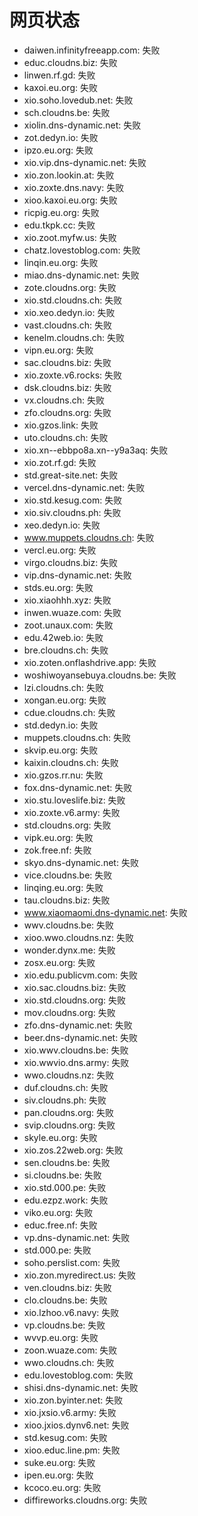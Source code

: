 # 网页状态
- daiwen.infinityfreeapp.com: 失败
- educ.cloudns.biz: 失败
- linwen.rf.gd: 失败
- kaxoi.eu.org: 失败
- xio.soho.lovedub.net: 失败
- sch.cloudns.be: 失败
- xiolin.dns-dynamic.net: 失败
- zot.dedyn.io: 失败
- ipzo.eu.org: 失败
- xio.vip.dns-dynamic.net: 失败
- xio.zon.lookin.at: 失败
- xio.zoxte.dns.navy: 失败
- xioo.kaxoi.eu.org: 失败
- ricpig.eu.org: 失败
- edu.tkpk.cc: 失败
- xio.zoot.myfw.us: 失败
- chatz.lovestoblog.com: 失败
- linqin.eu.org: 失败
- miao.dns-dynamic.net: 失败
- zote.cloudns.org: 失败
- xio.std.cloudns.ch: 失败
- xio.xeo.dedyn.io: 失败
- vast.cloudns.ch: 失败
- kenelm.cloudns.ch: 失败
- vipn.eu.org: 失败
- sac.cloudns.biz: 失败
- xio.zoxte.v6.rocks: 失败
- dsk.cloudns.biz: 失败
- vx.cloudns.ch: 失败
- zfo.cloudns.org: 失败
- xio.gzos.link: 失败
- uto.cloudns.ch: 失败
- xio.xn--ebbpo8a.xn--y9a3aq: 失败
- xio.zot.rf.gd: 失败
- std.great-site.net: 失败
- vercel.dns-dynamic.net: 失败
- xio.std.kesug.com: 失败
- xio.siv.cloudns.ph: 失败
- xeo.dedyn.io: 失败
- www.muppets.cloudns.ch: 失败
- vercl.eu.org: 失败
- virgo.cloudns.biz: 失败
- vip.dns-dynamic.net: 失败
- stds.eu.org: 失败
- xio.xiaohhh.xyz: 失败
- inwen.wuaze.com: 失败
- zoot.unaux.com: 失败
- edu.42web.io: 失败
- bre.cloudns.ch: 失败
- xio.zoten.onflashdrive.app: 失败
- woshiwoyansebuya.cloudns.be: 失败
- lzi.cloudns.ch: 失败
- xongan.eu.org: 失败
- cdue.cloudns.ch: 失败
- std.dedyn.io: 失败
- muppets.cloudns.ch: 失败
- skvip.eu.org: 失败
- kaixin.cloudns.ch: 失败
- xio.gzos.rr.nu: 失败
- fox.dns-dynamic.net: 失败
- xio.stu.loveslife.biz: 失败
- xio.zoxte.v6.army: 失败
- std.cloudns.org: 失败
- vipk.eu.org: 失败
- zok.free.nf: 失败
- skyo.dns-dynamic.net: 失败
- vice.cloudns.be: 失败
- linqing.eu.org: 失败
- tau.cloudns.biz: 失败
- www.xiaomaomi.dns-dynamic.net: 失败
- wwv.cloudns.be: 失败
- xioo.wwo.cloudns.nz: 失败
- wonder.dynx.me: 失败
- zosx.eu.org: 失败
- xio.edu.publicvm.com: 失败
- xio.sac.cloudns.biz: 失败
- xio.std.cloudns.org: 失败
- mov.cloudns.org: 失败
- zfo.dns-dynamic.net: 失败
- beer.dns-dynamic.net: 失败
- xio.wwv.cloudns.be: 失败
- xio.wwvio.dns.army: 失败
- wwo.cloudns.nz: 失败
- duf.cloudns.ch: 失败
- siv.cloudns.ph: 失败
- pan.cloudns.org: 失败
- svip.cloudns.org: 失败
- skyle.eu.org: 失败
- xio.zos.22web.org: 失败
- sen.cloudns.be: 失败
- si.cloudns.be: 失败
- xio.std.000.pe: 失败
- edu.ezpz.work: 失败
- viko.eu.org: 失败
- educ.free.nf: 失败
- vp.dns-dynamic.net: 失败
- std.000.pe: 失败
- soho.perslist.com: 失败
- xio.zon.myredirect.us: 失败
- ven.cloudns.biz: 失败
- clo.cloudns.be: 失败
- xio.lzhoo.v6.navy: 失败
- vp.cloudns.be: 失败
- wvvp.eu.org: 失败
- zoon.wuaze.com: 失败
- wwo.cloudns.ch: 失败
- edu.lovestoblog.com: 失败
- shisi.dns-dynamic.net: 失败
- xio.zon.byinter.net: 失败
- xio.jxsio.v6.army: 失败
- xioo.jxios.dynv6.net: 失败
- std.kesug.com: 失败
- xioo.educ.line.pm: 失败
- suke.eu.org: 失败
- ipen.eu.org: 失败
- kcoco.eu.org: 失败
- diffireworks.cloudns.org: 失败
